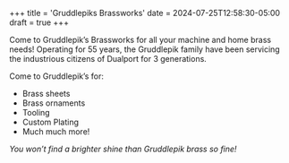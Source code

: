 +++
title = 'Gruddlepiks Brassworks'
date = 2024-07-25T12:58:30-05:00
draft = true
+++
<!-- ![Gruddlepiks](gruddlepiks.jpg) -->

Come to Gruddlepik’s Brassworks for all your machine and home brass needs! Operating for 55 years, the Gruddlepik family have been servicing the industrious citizens of Dualport for 3 generations.

Come to Gruddlepik’s for:
- Brass sheets
- Brass ornaments
- Tooling
- Custom Plating
- Much much more!

_You won’t find a brighter shine than Gruddlepik brass so fine!_